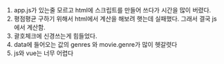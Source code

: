1. app.js가 있는줄 모르고 html에 스크립트를 만들어 쓰다가 시간을 많이 버렸다.
2. 평점평균 구하기 위해서 html에서 계산을 해보려 햇는데 실패했다. 그래서 결국 js에서 계산함.
3. 괄호체크에 신경쓰는게 힘들었다.
4. data에 들어오는 값의 genres 와 movie.genre가 많이 헷갈렷다
5. js와 vue는 너무 어렵다